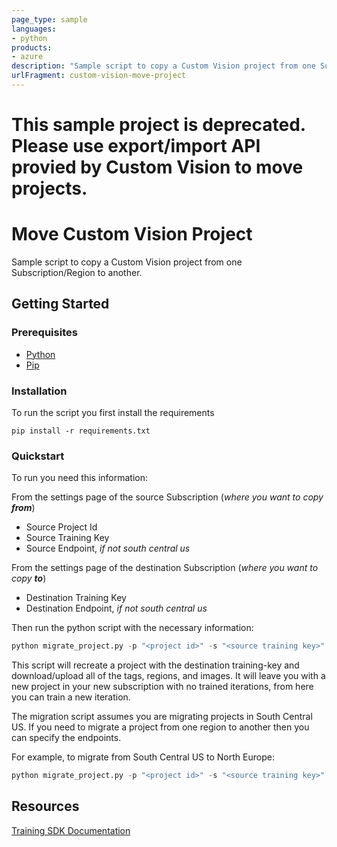 ```yaml
---
page_type: sample
languages:
- python
products:
- azure
description: "Sample script to copy a Custom Vision project from one Subscription/Region to another."
urlFragment: custom-vision-move-project
---
```


# This sample project is deprecated. Please use export/import API provied by Custom Vision to move projects.



# Move Custom Vision Project

Sample script to copy a Custom Vision project from one Subscription/Region to another.

## Getting Started

### Prerequisites

* [Python](https://www.python.org/downloads/)
* [Pip](https://pip.pypa.io/en/stable/installing/)

### Installation

To run the script you first install the requirements
```
pip install -r requirements.txt
```

### Quickstart

To run you need this information:

From the settings page of the source Subscription (_where you want to copy **from**_)
* Source Project Id
* Source Training Key
* Source Endpoint, _if not south central us_

From the settings page of the destination Subscription (_where you want to copy **to**_)
* Destination Training Key
* Destination Endpoint, _if not south central us_

Then run the python script with the necessary information:
```Python
python migrate_project.py -p "<project id>" -s "<source training key>" -d "<destination training key>"
```

This script will recreate a project with the destination training-key and download/upload all of the tags, regions, and images. It will leave you with a new project in your new subscription with no trained iterations, from here you can train a new iteration.

The migration script assumes you are migrating projects in South Central US. If you need to migrate a project from one region to another then you can specify the endpoints. 

For example, to migrate from South Central US to North Europe:

```Python
python migrate_project.py -p "<project id>" -s "<source training key>" -se "https://southcentralus.api.cognitive.microsoft.com" -d "<destination training key>" -de "https://northeurope.api.cognitive.microsoft.com"
```

## Resources

[Training SDK Documentation](https://southcentralus.dev.cognitive.microsoft.com/docs/services/Custom_Vision_Training_3.0/operations/5c771cdcbf6a2b18a0c3b7fa)
